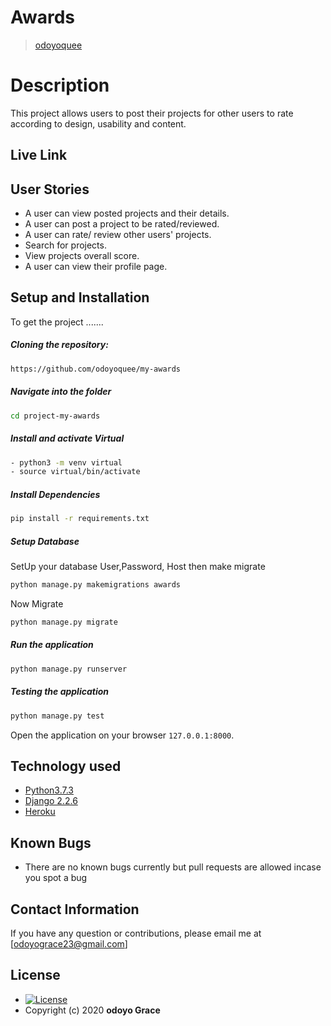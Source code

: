 # Awards

>[odoyoquee](https://github.com/odoyoquee) 

# Description 

This project allows users to post their projects for other users to rate according to design, usability and content.

## Live Link

## User Stories  
  
* A user can view posted projects and their details. 
* A user can post a project to be rated/reviewed. 
* A user can rate/ review other users' projects. 
* Search for projects. 
* View projects overall score. 
* A user can view their profile page.

## Setup and Installation  
To get the project .......  

##### Cloning the repository:  
 ```bash 
 https://github.com/odoyoquee/my-awards
```
##### Navigate into the folder
 ```bash 
cd project-my-awards
```
##### Install and activate Virtual  
 ```bash 
- python3 -m venv virtual
- source virtual/bin/activate  
```  
##### Install Dependencies  
 ```bash 
 pip install -r requirements.txt 
```
##### Setup Database  
SetUp your database User,Password, Host then make migrate  
 ```bash 
python manage.py makemigrations awards
 ``` 
  Now Migrate  
 ```bash 
 python manage.py migrate 
```
##### Run the application  
 ```bash 
 python manage.py runserver 
``` 
##### Testing the application  
 ```bash 
 python manage.py test 
```
Open the application on your browser `127.0.0.1:8000`.  

## Technology used  
  
* [Python3.7.3](https://www.python.org/)  
* [Django 2.2.6](https://docs.djangoproject.com/en/2.2/) 
* [Heroku](https://heroku.com)  

## Known Bugs  
* There are no known bugs currently but pull requests are allowed incase you spot a bug 

## Contact Information   
If you have any question or contributions, please email me at [odoyograce23@gmail.com] 

## License 

* [![License](https://img.shields.io/packagist/l/loopline-systems/closeio-api-wrapper.svg)](https://github.com/odoyoquee/my-awards/blob/master/license.md ) 
* Copyright (c) 2020 **odoyo Grace**


  


